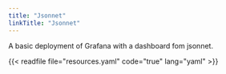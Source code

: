 ```yaml
---
title: "Jsonnet"
linkTitle: "Jsonnet"
---
```


A basic deployment of Grafana with a dashboard fom jsonnet.

{{< readfile file="resources.yaml" code="true" lang="yaml" >}}

